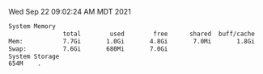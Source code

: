 Wed Sep 22 09:02:24 AM MDT 2021
```bash
System Memory
               total        used        free      shared  buff/cache   available
Mem:           7.7Gi       1.0Gi       4.8Gi       7.0Mi       1.8Gi       6.2Gi
Swap:          7.6Gi       680Mi       7.0Gi
System Storage
654M	.
```
